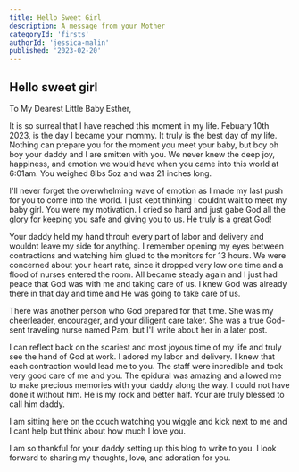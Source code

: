 ```yaml
---
title: Hello Sweet Girl
description: A message from your Mother
categoryId: 'firsts'
authorId: 'jessica-malin'
published: '2023-02-20'
---
```


## Hello sweet girl

To My Dearest Little Baby Esther,

It is so surreal that I have reached this moment in my life. Febuary 10th 2023, is the day I became your mommy. It truly is the best day of my life. Nothing can prepare you for the moment you meet your baby, but boy oh boy your daddy and I are smitten with you. We never knew the deep joy, happiness, and emotion we would have when you came into this world at 6:01am. You weighed 8lbs 5oz and was 21 inches long. 

I'll never forget the overwhelming wave of emotion as I made my last push for you to come into the world. I just kept thinking I couldnt wait to meet my baby girl. You were my motivation. I cried so hard and just gabe God all the glory for keeping you safe and giving you to us. He truly is a great God!

Your daddy held my hand throuh every part of labor and delivery and wouldnt leave my side for anything. I remember opening my eyes between contractions and watching him glued to the monitors for 13 hours. We were concerned about your heart rate, since it dropped very low one time and a flood of nurses entered the room. All became steady again and I just had peace that God was with me and taking care of us. I knew God was already there in that day and time and He was going to take care of us. 

There was another person who God prepared for that time. She was my cheerleader, encourager, and your diligent care taker.  She was a true God-sent traveling nurse named Pam, but I'll write about her in a later post.

I can reflect back on the scariest and most joyous time of my life and truly see the hand of God at work. I adored my labor and delivery. I knew that each contraction would lead me to you. The staff were incredible and took very good care of me and you. The epidural was amazing and allowed me to make precious memories with your daddy along the way. I could not have done it without him. He is my rock and better half. Your are truly blessed to call him daddy. 

I am sitting here on the couch watching you wiggle and kick next to me and I cant help but think about how much I love you. 

I am so thankful for your daddy setting up this blog to write to you. I look forward to sharing my thoughts, love, and adoration for you. 